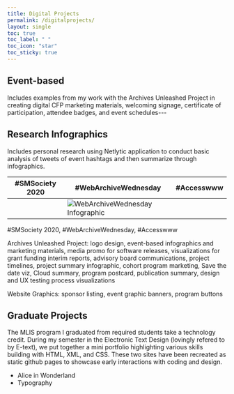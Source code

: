 ```yaml
---
title: Digital Projects
permalink: /digitalprojects/
layout: single
toc: true
toc_label: " "
toc_icon: "star"
toc_sticky: true
---
```


**Event-based**
---

Includes examples from my work with the Archives Unleashed Project in creating digital CFP marketing materials, welcoming signage, certificate of participation, attendee badges, and event schedules---


**Research Infographics**
---

Includes personal research using Netlytic application to conduct basic analysis of tweets of event hashtags and then summarize through infographics.

| **#SMSociety 2020** | **#WebArchiveWednesday** | **#Accesswww** |
|:---:|---|---|
|  | ![WebArchiveWednesday Infographic](/_site/images/#WebArchiveWednesday.png) |  |

#SMSociety 2020, #WebArchiveWednesday, #Accesswww

Archives Unleashed Project: logo design, event-based infographics and marketing materials, media promo for software releases, visualizations for grant funding interim reports, advisory board communications, project timelines, project summary infographic, cohort program marketing, Save the date viz, Cloud summary, program postcard, publication summary, design and UX testing process visualizations


Website Graphics: sponsor listing, event graphic banners, program buttons

**Graduate Projects**
---

The MLIS program I graduated from required students take a technology credit. During my semester in the Electronic Text Design (lovingly refered to by E-text), we put together a mini portfolio highlighting various skills building with HTML, XML, and CSS. These two sites have been recreated as static github pages to showcase early interactions with coding and design.

* Alice in Wonderland
* Typography

